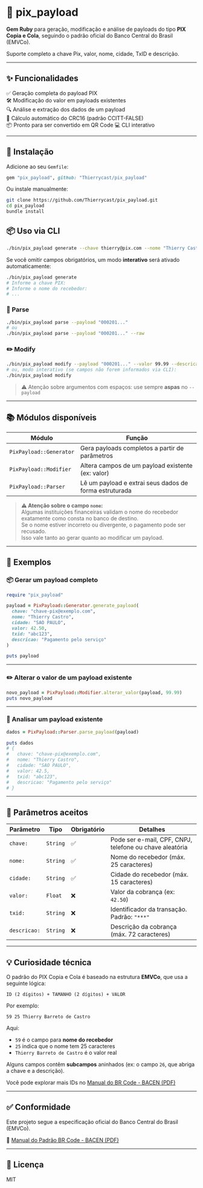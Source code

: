 # 💸 pix_payload

**Gem Ruby** para geração, modificação e análise de payloads do tipo **PIX Copia e Cola**, seguindo o padrão oficial do Banco Central do Brasil (EMVCo).

Suporte completo a chave Pix, valor, nome, cidade, TxID e descrição.  

---

## ✨ Funcionalidades

✅ Geração completa do payload PIX  
🛠️ Modificação do valor em payloads existentes  
🔍 Análise e extração dos dados de um payload  
🔢 Cálculo automático do CRC16 (padrão CCITT-FALSE)  
📦 Pronto para ser convertido em QR Code 
💻 CLI interativo 

---

## 🚀 Instalação

Adicione ao seu `Gemfile`:

```ruby
gem "pix_payload", github: "Thierrycast/pix_payload"
```

Ou instale manualmente:

```bash
git clone https://github.com/Thierrycast/pix_payload.git
cd pix_payload
bundle install
```

## 📦 Uso via CLI

```bash
./bin/pix_payload generate --chave thierry@pix.com --nome "Thierry Castro" --cidade "SAO PAULO" --valor 42.5
````

Se você omitir campos obrigatórios, um modo **interativo** será ativado automaticamente:

```bash
./bin/pix_payload generate
# Informe a chave PIX:
# Informe o nome do recebedor:
# ...
```

### 🔎 Parse

```bash
./bin/pix_payload parse --payload "000201..."
# ou
./bin/pix_payload parse --payload "000201..." --raw
```

### ✏️ Modify

```bash
./bin/pix_payload modify --payload "000201..." --valor 99.99 --descricao "nova"
# ou, modo interativo (se campos não forem informados via CLI):
./bin/pix_payload modify
```

> ⚠️ Atenção sobre argumentos com espaços: use sempre **aspas** no `--payload`

---

## 📚 Módulos disponíveis

| Módulo                 | Função                                                   |
|------------------------|----------------------------------------------------------|
| `PixPayload::Generator` | Gera payloads completos a partir de parâmetros          |
| `PixPayload::Modifier`  | Altera campos de um payload existente (ex: valor)       |
| `PixPayload::Parser`    | Lê um payload e extrai seus dados de forma estruturada  |

> **⚠️ Atenção sobre o campo `nome`:**  
> Algumas instituições financeiras validam o nome do recebedor exatamente como consta no banco de destino.  
> Se o nome estiver incorreto ou divergente, o pagamento pode ser recusado.  
> Isso vale tanto ao gerar quanto ao modificar um payload.

---

## 🧪 Exemplos

### 📦 Gerar um payload completo

```ruby
require "pix_payload"

payload = PixPayload::Generator.generate_payload(
  chave: "chave-pix@exemplo.com",
  nome: "Thierry Castro",
  cidade: "SAO PAULO",
  valor: 42.50,
  txid: "abc123",
  descricao: "Pagamento pelo serviço"
)

puts payload
```

---

### ✏️ Alterar o valor de um payload existente

```ruby
novo_payload = PixPayload::Modifier.alterar_valor(payload, 99.99)
puts novo_payload
```

---

### 🔎 Analisar um payload existente

```ruby
dados = PixPayload::Parser.parse_payload(payload)

puts dados
# {
#   chave: "chave-pix@exemplo.com",
#   nome: "Thierry Castro",
#   cidade: "SAO PAULO",
#   valor: 42.5,
#   txid: "abc123",
#   descricao: "Pagamento pelo serviço"
# }
```

---

## 🧰 Parâmetros aceitos

| Parâmetro    | Tipo     | Obrigatório | Detalhes                                                        |
|--------------|----------|-------------|-----------------------------------------------------------------|
| `chave:`     | `String` | ✅          | Pode ser e-mail, CPF, CNPJ, telefone ou chave aleatória         |
| `nome:`      | `String` | ✅          | Nome do recebedor (máx. 25 caracteres)                          |
| `cidade:`    | `String` | ✅          | Cidade do recebedor (máx. 15 caracteres)                        |
| `valor:`     | `Float`  | ❌          | Valor da cobrança (ex: `42.50`)                                 |
| `txid:`      | `String` | ❌          | Identificador da transação. Padrão: `"***"`                     |
| `descricao:` | `String` | ❌          | Descrição da cobrança (máx. 72 caracteres)                      |

---

## 💡 Curiosidade técnica

O padrão do PIX Copia e Cola é baseado na estrutura **EMVCo**, que usa a seguinte lógica:

```
ID (2 dígitos) + TAMANHO (2 dígitos) + VALOR
```

Por exemplo:

```text
59 25 Thierry Barreto de Castro
```

Aqui:
- `59` é o campo para **nome do recebedor**
- `25` indica que o nome tem 25 caracteres
- `Thierry Barreto de Castro` é o valor real

Alguns campos contêm **subcampos** aninhados (ex: o campo `26`, que abriga a chave e a descrição).

Você pode explorar mais IDs no [Manual do BR Code - BACEN (PDF)](https://www.bcb.gov.br/content/estabilidadefinanceira/spb_docs/ManualBRCode.pdf)

---


## ✅ Conformidade

Este projeto segue a especificação oficial do Banco Central do Brasil (EMVCo).

📄 [Manual do Padrão BR Code - BACEN (PDF)](https://www.bcb.gov.br/content/estabilidadefinanceira/spb_docs/ManualBRCode.pdf)

---

## 📄 Licença

MIT
